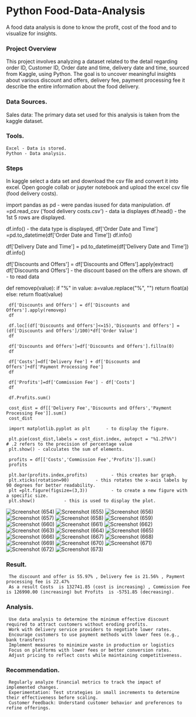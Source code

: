 # Python Food-Data-Analysis
A food data analysis is done to know the profit, cost of the food and to visualize for insights.

### Project Overview
   This project involves analyzing a dataset related to the detail regarding order ID, Customer ID, Order date and time, delivery date and time, sourced from Kaggle, using Python. The goal is to uncover meaningful insights about various discount and offers, delivery fee, payment processing fee it describe the entire information about the food delivery.

### Data Sources. 
Sales data:
    The primary data set used for this analysis is taken from the kaggle dataset.

### Tools.
    Excel - Data is stored.
    Python - Data analysis.

### Steps
   In kaggle select a data set and download the csv file and convert it into excel.
   Open google collab or jupyter notebook and upload the excel csv file (food delivery costs).
   
   import pandas as pd        -  were pandas isused for data manipulation.
   df =pd.read_csv ('food delivery costs.csv')     - data ia displayes
   df.head()      - the 1st 5 rows are displayed.
   
   df.info()      - the data type is displayed,
   df['Order Date and Time'] =pd.to_datetime(df['Order Date and Time'])
   df.info()
   
   df['Delivery Date and Time'] = pd.to_datetime(df['Delivery Date and Time'])
   df.info()
   
   df['Discounts and Offers'] = df['Discounts and Offers'].apply(extract)
   df['Discounts and Offers']       - the discount based on the offers are shown.
   df - to read data 
   
   def removep(value):
   if "%" in value:
     a=value.replace("%", "")
     return float(a)
  else:
     return float(value)
     
     df['Discounts and Offers'] = df['Discounts and Offers'].apply(removep)
     df
     
     df.loc[(df['Discounts and Offers']<=15),'Discounts and Offers'] = (df['Discounts and Offers']/100)*df['Order Value']
     df
     
     df['Discounts and Offers']=df['Discounts and Offers'].fillna(0)
     df
     
     df['Costs']=df['Delivery Fee'] + df['Discounts and Offers']+df['Payment Processing Fee']
     df
     
     df['Profits']=df['Commission Fee'] - df['Costs']
     df
     
     df.Profits.sum()
     
     cost_dist = df[['Delivery Fee','Discounts and Offers','Payment Processing Fee']].sum()
     cost_dist
     
     import matplotlib.pyplot as plt      - to display the figure.
     
     plt.pie(cost_dist,labels = cost_dist.index, autopct = "%1.2f%%")          # .2 refers to the precision of percentage value
     plt.show() - calculates the sum of elements.
     
     profits = df[['Costs','Commission Fee','Profits']].sum()
     profits
     
     plt.bar(profits.index,profits)         - this creates bar graph.
     plt.xticks(rotation=90)          - this rotates the x-axis labels by 90 degrees for better readability.
     plt =plt.figure(figsize=(3,3))         - to create a new figure with a specific size.
     plt.show()           - this is used to display the plot.
     
![Screenshot (654)](https://github.com/user-attachments/assets/cd6bb04a-3fe2-48b2-87a1-5eb5fb6e083d)
![Screenshot (655)](https://github.com/user-attachments/assets/5add113c-4cb7-42ca-8861-18153e9d8221)
![Screenshot (656)](https://github.com/user-attachments/assets/f6798a81-0220-4c83-860a-0aace9753f28)
![Screenshot (657)](https://github.com/user-attachments/assets/535dda03-be1d-4bf3-b129-f09ebdf09d67)
![Screenshot (658)](https://github.com/user-attachments/assets/311fe713-a423-4b9c-84a9-cc578614f97c)
![Screenshot (659)](https://github.com/user-attachments/assets/95d1b037-3d35-4925-9850-1ed59dac3796)
![Screenshot (660)](https://github.com/user-attachments/assets/eae5087f-39d5-49bb-ad7c-7526bc59f230)
![Screenshot (661)](https://github.com/user-attachments/assets/b78267c6-8c48-46ad-bfff-d99445bf25a1)
![Screenshot (662)](https://github.com/user-attachments/assets/3ee8fdee-e9f0-460d-a7a5-440e684c3d12)
![Screenshot (663)](https://github.com/user-attachments/assets/2f189eca-8555-43e5-bace-a1831d6726af)
![Screenshot (664)](https://github.com/user-attachments/assets/42236811-e526-4f50-b703-7b73006002f0)
![Screenshot (665)](https://github.com/user-attachments/assets/0b7fc639-fde3-488a-a189-74487b0c93c5)
![Screenshot (666)](https://github.com/user-attachments/assets/4259a48f-4972-4d68-b69f-5fb8f8edecea)
![Screenshot (667)](https://github.com/user-attachments/assets/be7ef72f-51c7-4676-9d02-cb83638a23cc)
![Screenshot (668)](https://github.com/user-attachments/assets/8afd59c1-b533-4ce0-a2a1-a24e0ca3d85e)
![Screenshot (669)](https://github.com/user-attachments/assets/2901d230-7fb6-4124-af82-8de77e9b0eb8)
![Screenshot (670)](https://github.com/user-attachments/assets/75b4673a-fb87-441a-9dbb-7f7780cc3fe6)
![Screenshot (671)](https://github.com/user-attachments/assets/7cc9b056-ad2c-47f2-9f0a-5d8acd302752)
![Screenshot (672)](https://github.com/user-attachments/assets/c15c00f7-4b1f-44e5-a477-e60e586eb007)
![Screenshot (673)](https://github.com/user-attachments/assets/3d7a4516-3cc1-4d6f-8106-3e6b86d63f98)
 
     
  ### Result.
     The discount and offer is 55.97% , Delivery fee is 21.56% , Payment processing fee is 22.47%
     As a result Costs  is 132741.85 (cost is increasing) , Commission Fee is 126990.00 (increasing) but Profits  is -5751.85 (decreasing).

  ### Analysis.
     Use data analysis to determine the minimum effective discount required to attract customers without eroding profits.
     Work with delivery service providers to negotiate lower rates.
     Encourage customers to use payment methods with lower fees (e.g., bank transfers)
     Implement measures to minimize waste in production or logistics
     Focus on platforms with lower fees or better conversion rates.
     Adjust pricing to reflect costs while maintaining competitiveness.

  ### Recommendation.
     Regularly analyze financial metrics to track the impact of implemented changes.
     Experimentation: Test strategies in small increments to determine their effectiveness before scaling.
     Customer Feedback: Understand customer behavior and preferences to refine offerings.
     
     
    
